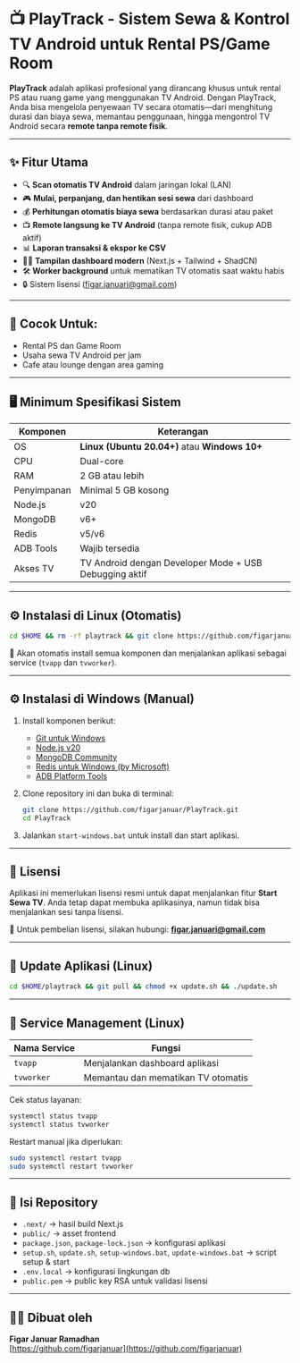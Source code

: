 # 📺 PlayTrack - Sistem Sewa & Kontrol TV Android untuk Rental PS/Game Room

**PlayTrack** adalah aplikasi profesional yang dirancang khusus untuk rental PS atau ruang game yang menggunakan TV Android. Dengan PlayTrack, Anda bisa mengelola penyewaan TV secara otomatis—dari menghitung durasi dan biaya sewa, memantau penggunaan, hingga mengontrol TV Android secara **remote tanpa remote fisik**.

---

## ✨ Fitur Utama

- 🔍 **Scan otomatis TV Android** dalam jaringan lokal (LAN)
- 🎮 **Mulai, perpanjang, dan hentikan sesi sewa** dari dashboard
- 💰 **Perhitungan otomatis biaya sewa** berdasarkan durasi atau paket
- 📺 **Remote langsung ke TV Android** (tanpa remote fisik, cukup ADB aktif)
- 📊 **Laporan transaksi & ekspor ke CSV**
- 🧑‍💻 **Tampilan dashboard modern** (Next.js + Tailwind + ShadCN)
- 🛠️ **Worker background** untuk mematikan TV otomatis saat waktu habis
- 🔒 Sistem lisensi (figar.januari@gmail.com)

---

## 💼 Cocok Untuk:

- Rental PS dan Game Room
- Usaha sewa TV Android per jam
- Cafe atau lounge dengan area gaming

---

## 🖥️ Minimum Spesifikasi Sistem

| Komponen     | Keterangan             |
|--------------|------------------------|
| OS           | **Linux (Ubuntu 20.04+)** atau **Windows 10+** |
| CPU          | Dual-core              |
| RAM          | 2 GB atau lebih        |
| Penyimpanan  | Minimal 5 GB kosong    |
| Node.js      | v20                    |
| MongoDB      | v6+                    |
| Redis        | v5/v6                  |
| ADB Tools    | Wajib tersedia         |
| Akses TV     | TV Android dengan Developer Mode + USB Debugging aktif |

---

## ⚙️ Instalasi di Linux (Otomatis)

```bash
cd $HOME && rm -rf playtrack && git clone https://github.com/figarjanuar/PlayTrack.git playtrack && cd playtrack && chmod +x setup.sh && ./setup.sh
```

📌 Akan otomatis install semua komponen dan menjalankan aplikasi sebagai service (`tvapp` dan `tvworker`).

---

## ⚙️ Instalasi di Windows (Manual)

1. Install komponen berikut:
   - [Git untuk Windows](https://git-scm.com/download/win)
   - [Node.js v20](https://nodejs.org/en/download)
   - [MongoDB Community](https://www.mongodb.com/try/download/community)
   - [Redis untuk Windows (by Microsoft)](https://github.com/microsoftarchive/redis/releases)
   - [ADB Platform Tools](https://developer.android.com/tools/releases/platform-tools)

2. Clone repository ini dan buka di terminal:
   ```bash
   git clone https://github.com/figarjanuar/PlayTrack.git
   cd PlayTrack
   ```

3. Jalankan `start-windows.bat` untuk install dan start aplikasi.

---

## 🔐 Lisensi

Aplikasi ini memerlukan lisensi resmi untuk dapat menjalankan fitur **Start Sewa TV**. Anda tetap dapat membuka aplikasinya, namun tidak bisa menjalankan sesi tanpa lisensi.

📩 Untuk pembelian lisensi, silakan hubungi: **figar.januari@gmail.com**

---

## 🔄 Update Aplikasi (Linux)

```bash
cd $HOME/playtrack && git pull && chmod +x update.sh && ./update.sh
```

---

## 🧰 Service Management (Linux)

| Nama Service | Fungsi                             |
|--------------|-------------------------------------|
| `tvapp`      | Menjalankan dashboard aplikasi      |
| `tvworker`   | Memantau dan mematikan TV otomatis  |

Cek status layanan:

```bash
systemctl status tvapp
systemctl status tvworker
```

Restart manual jika diperlukan:

```bash
sudo systemctl restart tvapp
sudo systemctl restart tvworker
```

---

## 📁 Isi Repository

- `.next/` → hasil build Next.js
- `public/` → asset frontend
- `package.json`, `package-lock.json` → konfigurasi aplikasi
- `setup.sh`, `update.sh`, `setup-windows.bat`, `update-windows.bat` → script setup & start
- `.env.local` → konfigurasi lingkungan db
- `public.pem` → public key RSA untuk validasi lisensi

---

## 👨‍💻 Dibuat oleh

**Figar Januar Ramadhan**  
[https://github.com/figarjanuar](https://github.com/figarjanuar)

